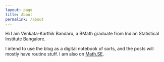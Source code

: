 ```yaml
---
layout: page
title: About
permalink: /about
---
```


Hi I am Venkata-Karthik Bandaru, a BMath graduate from Indian Statistical Institute Bangalore. 

I intend to use the blog as a digital notebook of sorts, and the posts will mostly have routine stuff. I am also on [Math.SE](https://math.stackexchange.com/users/303300).
